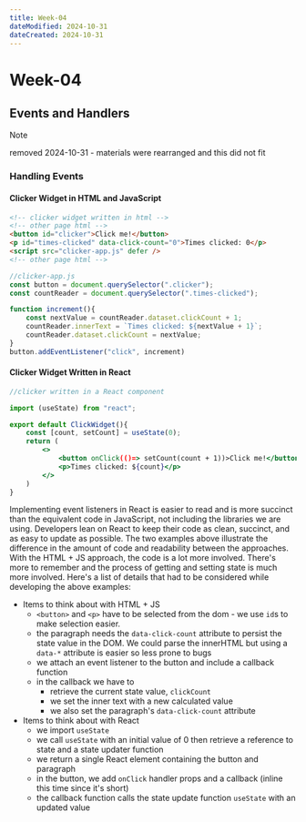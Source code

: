 ```yaml
---
title: Week-04
dateModified: 2024-10-31
dateCreated: 2024-10-31
---
```


# Week-04

## Events and Handlers

> [!note]
> removed 2024-10-31 - materials were rearranged and this did not fit

### Handling Events

#### Clicker Widget in HTML and JavaScript

```html
<!-- clicker widget written in html -->
<!-- other page html -->
<button id="clicker">Click me!</button>
<p id="times-clicked" data-click-count="0">Times clicked: 0</p>
<script src="clicker-app.js" defer />
<!-- other page html -->
```

```js
//clicker-app.js
const button = document.querySelector(".clicker");
const countReader = document.querySelector(".times-clicked");

function increment(){
	const nextValue = countReader.dataset.clickCount + 1;
	countReader.innerText = `Times clicked: ${nextValue + 1}`;
	countReader.dataset.clickCount = nextValue;
}
button.addEventListener("click", increment)
```

#### Clicker Widget Written in React

```jsx
//clicker written in a React component

import (useState) from "react";

export default ClickWidget(){
	const [count, setCount] = useState(0);
	return (
		<>
			<button onClick(()=> setCount(count + 1))>Click me!</button>
			<p>Times clicked: ${count}</p>
		</>
	)
}
```

Implementing event listeners in React is easier to read and is more succinct than the equivalent code in JavaScript, not including the libraries we are using. Developers lean on React to keep their code as clean, succinct, and as easy to update as possible. The two examples above illustrate the difference in the amount of code and readability between the approaches. With the HTML + JS approach, the code is a lot more involved. There's more to remember and the process of getting and setting state is much more involved. Here's a list of details that had to be considered while developing the above examples:

- Items to think about with HTML + JS
	- `<button>` and `<p>` have to be selected from the dom - we use `id`s to make selection easier.
	- the paragraph needs the `data-click-count` attribute to persist the state value in the DOM. We could parse the innerHTML but using a `data-*` attribute is easier so less prone to bugs
	- we attach an event listener to the button and include a callback function
	- in the callback we have to
		- retrieve the current state value, `clickCount`
		- we set the inner text with a new calculated value
		- we also set the paragraph's `data-click-count` attribute
- Items to think about with React
	- we import `useState`
	- we call `useState` with an initial value of 0 then retrieve a reference to state and a state updater function
	- we return a single React element containing the button and paragraph
	- in the button, we add `onClick` handler props and a callback (inline this time since it's short)
	- the callback function calls the state update function `useState` with an updated value
